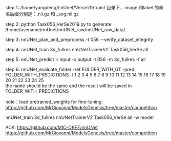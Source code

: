 step 1: /home/yangdeng/nnUnet/Verse20/train/ 目录下，image 和label 的命名后缀分别是：.nii.gz 和 _seg.nii.gz

step 2: python Task056_VerSe2019.py to generate /home/usename/nnUnet/nnUNet_raw/nnUNet_raw_data/

step 3: nnUNet_plan_and_preprocess -t 056 --verify_dataset_integrity

step 4: nnUNet_train 3d_fullres nnUNetTrainerV2 Task056_VerSe all

step 5: nnUNet_predict -i input -o output -t 056 -m 3d_fullres -f all

step 6: nnUNet_evaluate_folder -ref FOLDER_WITH_GT -pred FOLDER_WITH_PREDICTIONS -l  1 2 3 4 5 6 7 8 9 10 11 12 13 14 15 16 17 18 19 20 21 22 23 24 25  
the name should be the same and the result will be saved in FOLDER_WITH_PREDICTIONS

note：load pretrained_weights for fine-tuning: https://github.com/MrGiovanni/ModelsGenesis/tree/master/competition

 nnUNet_train 3d_fullres nnUNetTrainerV2 Task056_VerSe all -w model

ACK:
https://github.com/MIC-DKFZ/nnUNet
https://github.com/MrGiovanni/ModelsGenesis/tree/master/competition